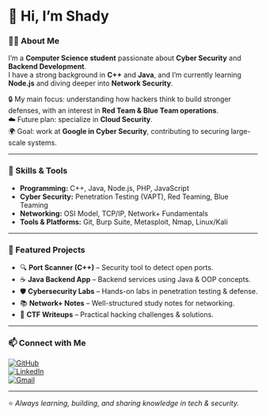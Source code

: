 
# 👋 Hi, I’m Shady  

### 🧑‍💻 About Me
I’m a **Computer Science student** passionate about **Cyber Security** and **Backend Development**.  
I have a strong background in **C++** and **Java**, and I’m currently learning **Node.js** and diving deeper into **Network Security**.  

🔒 My main focus: understanding how hackers think to build stronger defenses, with an interest in **Red Team & Blue Team operations**.  
☁️ Future plan: specialize in **Cloud Security**.  
🌍 Goal: work at **Google in Cyber Security**, contributing to securing large-scale systems.  

---

### 🚀 Skills & Tools
- **Programming:** C++, Java, Node.js, PHP, JavaScript  
- **Cyber Security:** Penetration Testing (VAPT), Red Teaming, Blue Teaming  
- **Networking:** OSI Model, TCP/IP, Network+ Fundamentals  
- **Tools & Platforms:** Git, Burp Suite, Metasploit, Nmap, Linux/Kali  

---

### 📌 Featured Projects
- 🔍 **Port Scanner (C++)** – Security tool to detect open ports.  
- ☕ **Java Backend App** – Backend services using Java & OOP concepts.  
- 🛡️ **Cybersecurity Labs** – Hands-on labs in penetration testing & defense.  
- 📚 **Network+ Notes** – Well-structured study notes for networking.  
- 🔑 **CTF Writeups** – Practical hacking challenges & solutions.  

---

### 📫 Connect with Me
[![GitHub](https://img.shields.io/badge/GitHub-000?style=for-the-badge&logo=github)](https://github.com/shadyProg)  
[![LinkedIn](https://img.shields.io/badge/LinkedIn-0e76a8?style=for-the-badge&logo=linkedin&logoColor=white)]((https://www.linkedin.com/in/shady-ahmed-5a0b42301/))  
[![Gmail](https://img.shields.io/badge/Email-D14836?style=for-the-badge&logo=gmail&logoColor=white)](mailto:shady91c@gmail.com)  

---
⭐️ *Always learning, building, and sharing knowledge in tech & security.*  
